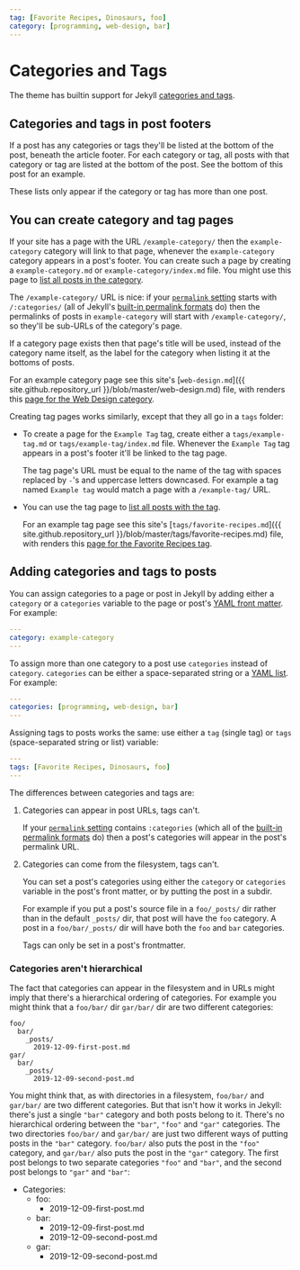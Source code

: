 ```yaml
---
tag: [Favorite Recipes, Dinosaurs, foo]
category: [programming, web-design, bar]
---
```


Categories and Tags
===================

The theme has builtin support for Jekyll
[categories and tags](https://jekyllrb.com/docs/posts/#categories-and-tags).

Categories and tags in post footers
-----------------------------------

If a post has any categories or tags they'll be listed at the bottom of
the post, beneath the article footer. For each category or tag, all posts with
that category or tag are listed at the bottom of the post. See the bottom of
this post for an example.

These lists only appear if the category or tag has more than one post.

You can create category and tag pages
-------------------------------------

If your site has a page with the URL `/example-category/` then the `example-category` category will link to that
page, whenever the `example-category` category appears in a post's footer.
You can create such a page by creating a `example-category.md` or
`example-category/index.md` file.
You might use this page to [list all posts in the category](./2019-12-22-post-lists.md#listing-posts-in-a-category).

The `/example-category/` URL is nice:
if your [`permalink` setting](https://jekyllrb.com/docs/permalinks/) starts with `/:categories/`
(all of Jekyll's [built-in permalink formats](https://jekyllrb.com/docs/permalinks/#built-in-formats) do)
then the permalinks of posts in `example-category` will start with `/example-category/`,
so they'll be sub-URLs of the category's page.

If a category page exists then that page's title will be used, instead of the
category name itself, as the label for the category when listing it at the
bottoms of posts.

For an example category page see this site's
[`web-design.md`]({{ site.github.repository_url }}/blob/master/web-design.md) file,
with renders this [page for the Web Design category](../web-design.md).

Creating tag pages works similarly, except that they all go in a `tags` folder:

* To create a page for the `Example Tag` tag, create either a `tags/example-tag.md` or
  `tags/example-tag/index.md` file.
  Whenever the `Example Tag` tag appears in a post's footer it'll be linked to the tag page.

  The tag page's URL must be equal to the name of the tag with spaces
  replaced by `-`'s and uppercase letters downcased. For example a tag named
  `Example tag` would match a page with a `/example-tag/` URL.

* You can use the tag page to [list all posts with the tag](./2019-12-22-post-lists.md#listing-posts-with-a-tag).

  For an example tag page see this site's
  [`tags/favorite-recipes.md`]({{ site.github.repository_url }}/blob/master/tags/favorite-recipes.md) file,
  with renders this [page for the Favorite Recipes tag](../tags/favorite-recipes.md).

Adding categories and tags to posts
-----------------------------------

You can assign categories to a page or post in Jekyll by adding either a `category` or a `categories`
variable to the page or post's [YAML front matter](https://jekyllrb.com/docs/front-matter/).
For example:

```yaml
---
category: example-category
---
```

To assign more than one category to a post use `categories` instead of `category`.
`categories` can be either a space-separated string or a [YAML list](https://en.wikipedia.org/wiki/YAML#Basic_components).
For example:

```yaml
---
categories: [programming, web-design, bar]
---
```

Assigning tags to posts works the same: use either a `tag` (single tag) or `tags`
(space-separated string or list) variable:

```yaml
---
tags: [Favorite Recipes, Dinosaurs, foo]
---
```

The differences between categories and tags are:

1. Categories can appear in post URLs, tags can't.

   If your [`permalink` setting](https://jekyllrb.com/docs/permalinks/) contains
   `:categories` (which all of the [built-in permalink formats](https://jekyllrb.com/docs/permalinks/#built-in-formats)
   do) then a post's categories will appear in the post's permalink URL.

2. Categories can come from the filesystem, tags can't.

   You can set a post's categories using either the `category` or `categories` variable
   in the post's front matter, or by putting the post in a subdir.

   For example if you put a post's source file in a `foo/_posts/` dir rather
   than in the default `_posts/` dir, that post will have the `foo` category. A
   post in a `foo/bar/_posts/` dir will have both the `foo` and `bar`
   categories.

   Tags can only be set in a post's frontmatter.

### Categories aren't hierarchical

The fact that categories can appear in the filesystem and in URLs might imply
that there's a hierarchical ordering of categories. For example you might think
that a `foo/bar/` dir `gar/bar/` dir are two different categories:

    foo/
      bar/
        _posts/
          2019-12-09-first-post.md
    gar/
      bar/
        _posts/
          2019-12-09-second-post.md

You might think that, as with directories in a filesystem, `foo/bar/` and
`gar/bar/` are two different categories. But that isn't how it works in Jekyll:
there's just a single `"bar"` category and both posts belong to it.
There's no hierarchical ordering between the `"bar"`, `"foo"` and `"gar"` categories.
The two directories `foo/bar/` and `gar/bar/` are just two different ways of putting posts in the `"bar"` category.
`foo/bar/` also puts the post in the `"foo"` category, and `gar/bar/` also puts the post in the `"gar"` category.
The first post belongs to two separate categories `"foo"` and `"bar"`, and the
second post belongs to `"gar"` and `"bar"`:

* Categories:
  * foo:
    * 2019-12-09-first-post.md
  * bar:
    * 2019-12-09-first-post.md
    * 2019-12-09-second-post.md
  * gar:
    * 2019-12-09-second-post.md

